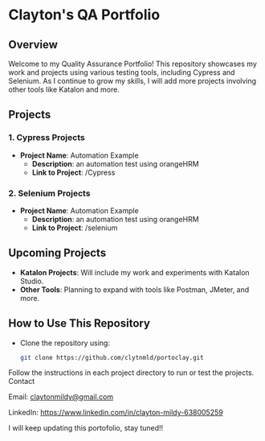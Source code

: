 # Clayton's QA Portfolio

## Overview
Welcome to my Quality Assurance Portfolio! This repository showcases my work and projects using various testing tools, including Cypress and Selenium. As I continue to grow my skills, I will add more projects involving other tools like Katalon and more.

## Projects

### 1. Cypress Projects
- **Project Name**: Automation Example
  - **Description**: an automation test using orangeHRM
  - **Link to Project**: /Cypress

### 2. Selenium Projects
- **Project Name**: Automation Example
  - **Description**: an automation test using orangeHRM
  - **Link to Project**: /selenium

## Upcoming Projects
- **Katalon Projects**: Will include my work and experiments with Katalon Studio.
- **Other Tools**: Planning to expand with tools like Postman, JMeter, and more.

## How to Use This Repository
- Clone the repository using:
  ```bash
  git clone https://github.com/clytnmld/portoclay.git
Follow the instructions in each project directory to run or test the projects.
Contact

Email: claytonmildy@gmail.com

LinkedIn: https://www.linkedin.com/in/clayton-mildy-638005259

I will keep updating this portofolio, stay tuned!!
